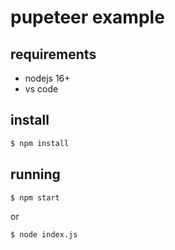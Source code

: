 # pupeteer example

## requirements
* nodejs 16+
* vs code

## install
```sh 
$ npm install
```

## running 
```sh
$ npm start
```
or
```sh
$ node index.js
```